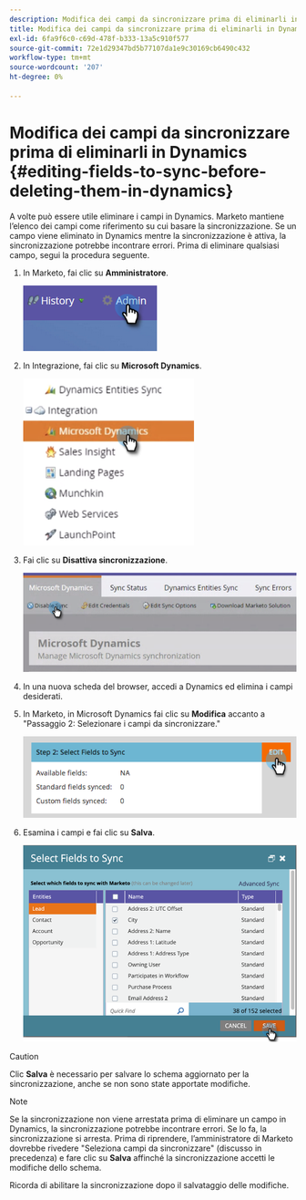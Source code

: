 ```yaml
---
description: Modifica dei campi da sincronizzare prima di eliminarli in Dynamics - Documenti Marketo - Documentazione del prodotto
title: Modifica dei campi da sincronizzare prima di eliminarli in Dynamics
exl-id: 6fa9f6c0-c69d-478f-b333-13a5c910f577
source-git-commit: 72e1d29347bd5b77107da1e9c30169cb6490c432
workflow-type: tm+mt
source-wordcount: '207'
ht-degree: 0%

---
```


# Modifica dei campi da sincronizzare prima di eliminarli in Dynamics {#editing-fields-to-sync-before-deleting-them-in-dynamics}

A volte può essere utile eliminare i campi in Dynamics. Marketo mantiene l’elenco dei campi come riferimento su cui basare la sincronizzazione. Se un campo viene eliminato in Dynamics mentre la sincronizzazione è attiva, la sincronizzazione potrebbe incontrare errori. Prima di eliminare qualsiasi campo, segui la procedura seguente.

1. In Marketo, fai clic su **Amministratore**.

   ![](assets/sync-before-deleting-them-in-dynamics-1.png)

1. In Integrazione, fai clic su **Microsoft Dynamics**.

   ![](assets/sync-before-deleting-them-in-dynamics-2.png)

1. Fai clic su **Disattiva sincronizzazione**.

   ![](assets/sync-before-deleting-them-in-dynamics-3.png)

1. In una nuova scheda del browser, accedi a Dynamics ed elimina i campi desiderati.

1. In Marketo, in Microsoft Dynamics fai clic su **Modifica** accanto a &quot;Passaggio 2: Selezionare i campi da sincronizzare.&quot;

   ![](assets/sync-before-deleting-them-in-dynamics-4.png)

1. Esamina i campi e fai clic su **Salva**.

   ![](assets/sync-before-deleting-them-in-dynamics-5.png)

>[!CAUTION]
>
>Clic **Salva** è necessario per salvare lo schema aggiornato per la sincronizzazione, anche se non sono state apportate modifiche.

>[!NOTE]
>
>Se la sincronizzazione non viene arrestata prima di eliminare un campo in Dynamics, la sincronizzazione potrebbe incontrare errori. Se lo fa, la sincronizzazione si arresta. Prima di riprendere, l’amministratore di Marketo dovrebbe rivedere &quot;Seleziona campi da sincronizzare&quot; (discusso in precedenza) e fare clic su **Salva** affinché la sincronizzazione accetti le modifiche dello schema.

Ricorda di abilitare la sincronizzazione dopo il salvataggio delle modifiche.

